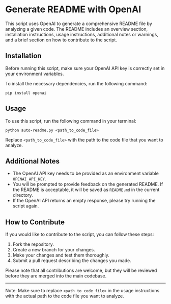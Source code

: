 # Generate README with OpenAI

This script uses OpenAI to generate a comprehensive README file by analyzing a given code. The README includes an overview section, installation instructions, usage instructions, additional notes or warnings, and a brief section on how to contribute to the script.

## Installation

Before running this script, make sure your OpenAI API key is correctly set in your environment variables.

To install the necessary dependencies, run the following command:

```
pip install openai
```

## Usage

To use this script, run the following command in your terminal:

```
python auto-readme.py <path_to_code_file>
```

Replace `<path_to_code_file>` with the path to the code file that you want to analyze.

## Additional Notes

- The OpenAI API key needs to be provided as an environment variable `OPENAI_API_KEY`.
- You will be prompted to provide feedback on the generated README. If the README is acceptable, it will be saved as `README.md` in the current directory.
- If the OpenAI API returns an empty response, please try running the script again.

## How to Contribute

If you would like to contribute to the script, you can follow these steps:

1. Fork the repository.
2. Create a new branch for your changes.
3. Make your changes and test them thoroughly.
4. Submit a pull request describing the changes you made.

Please note that all contributions are welcome, but they will be reviewed before they are merged into the main codebase.

---

Note: Make sure to replace `<path_to_code_file>` in the usage instructions with the actual path to the code file you want to analyze.
